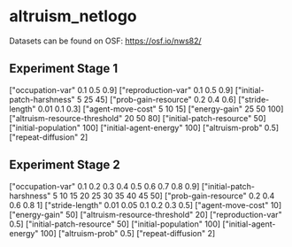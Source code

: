 # altruism_netlogo

Datasets can be found on OSF: https://osf.io/nws82/

## Experiment Stage 1

["occupation-var" 0.1 0.5 0.9]
["reproduction-var" 0.1 0.5 0.9]
["initial-patch-harshness" 5 25 45]
["prob-gain-resource" 0.2 0.4 0.6]
["stride-length" 0.01 0.1 0.3]
["agent-move-cost" 5 10 15]
["energy-gain" 25 50 100]
["altruism-resource-threshold" 20 50 80]
["initial-patch-resource" 50]
["initial-population" 100]
["initial-agent-energy" 100]
["altruism-prob" 0.5]
["repeat-diffusion" 2]

## Experiment Stage 2

["occupation-var" 0.1 0.2 0.3 0.4 0.5 0.6 0.7 0.8 0.9]
["initial-patch-harshness" 5 10 15 20 25 30 35 40 45 50]
["prob-gain-resource" 0.2 0.4 0.6 0.8 1]
["stride-length" 0.01 0.05 0.1 0.2 0.3 0.5]
["agent-move-cost" 10]
["energy-gain" 50]
["altruism-resource-threshold" 20]
["reproduction-var" 0.5]
["initial-patch-resource" 50]
["initial-population" 100]
["initial-agent-energy" 100]
["altruism-prob" 0.5]
["repeat-diffusion" 2]